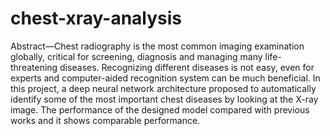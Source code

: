 # chest-xray-analysis

Abstract—Chest radiography is the most common imaging examination
globally, critical for screening, diagnosis and managing
many life-threatening diseases. Recognizing different diseases is
not easy, even for experts and computer-aided recognition system
can be much beneficial. In this project, a deep neural network
architecture proposed to automatically identify some of the most
important chest diseases by looking at the X-ray image. The
performance of the designed model compared with previous
works and it shows comparable performance.

